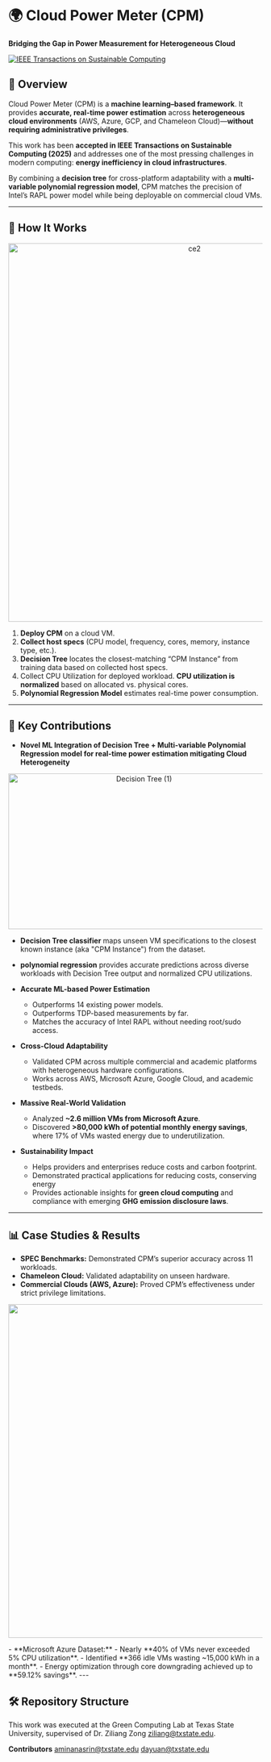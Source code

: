 # 🌍 Cloud Power Meter (CPM)

**Bridging the Gap in Power Measurement for Heterogeneous Cloud**

[![IEEE Transactions on Sustainable Computing](https://img.shields.io/badge/IEEE-Transactions%20on%20Sustainable%20Computing-blue)](https://doi.org/10.1109/TSUSC.2025.3607207)

## 📌 Overview
Cloud Power Meter (CPM) is a **machine learning–based framework**. It provides **accurate, real-time power estimation** across **heterogeneous cloud environments** (AWS, Azure, GCP, and Chameleon Cloud)—**without requiring administrative privileges**.

This work has been **accepted in IEEE Transactions on Sustainable Computing (2025)** and addresses one of the most pressing challenges in modern computing: **energy inefficiency in cloud infrastructures**.  

By combining a **decision tree** for cross-platform adaptability with a **multi-variable polynomial regression model**, CPM matches the precision of Intel’s RAPL power model while being deployable on commercial cloud VMs.

---

## 🔬 How It Works

<p align="center">
<img width="722" height="751" alt="ce2" src="https://github.com/user-attachments/assets/8ed9f4a6-d748-4ca0-81cb-6e21e1dab0b7" alt="CPM"/>

</p>

1. **Deploy CPM** on a cloud VM.  
2. **Collect host specs** (CPU model, frequency, cores, memory, instance type, etc.).  
3. **Decision Tree** locates the closest-matching “CPM Instance” from training data based on collected host specs. 
4. Collect CPU Utilization for deployed workload. **CPU utilization is normalized** based on allocated vs. physical cores.  
5. **Polynomial Regression Model** estimates real-time power consumption.
   
---

## 🚀 Key Contributions
- **Novel ML Integration of Decision Tree + Multi-variable Polynomial Regression model for real-time power estimation mitigating Cloud Heterogeneity**

<p align="center">
<img width="522" height="309" alt="Decision Tree (1)" src="https://github.com/user-attachments/assets/f4bd3194-b0bf-42ea-9dd3-cc0b44b66782" />

</p>

  - **Decision Tree classifier** maps unseen VM specifications to the closest known instance (aka "CPM Instance") from the dataset.
  
  - **polynomial regression** provides accurate predictions across diverse workloads with Decision Tree output and normalized CPU utilizations.
    
- **Accurate ML-based Power Estimation**  
  - Outperforms 14 existing power models.
  - Outperforms TDP-based measurements by far.
  - Matches the accuracy of Intel RAPL without needing root/sudo access.  

- **Cross-Cloud Adaptability**
  - Validated CPM across multiple commercial and academic platforms with heterogeneous hardware configurations.  
  - Works across AWS, Microsoft Azure, Google Cloud, and academic testbeds.  

- **Massive Real-World Validation**  
  - Analyzed **~2.6 million VMs from Microsoft Azure**.  
  - Discovered **>80,000 kWh of potential monthly energy savings**, where 17% of VMs wasted energy due to underutilization.  

- **Sustainability Impact**  
  - Helps providers and enterprises reduce costs and carbon footprint.  
  - Demonstrated practical applications for reducing costs, conserving energy
  - Provides actionable insights for **green cloud computing** and compliance with emerging **GHG emission disclosure laws**.

---

## 📊 Case Studies & Results
- **SPEC Benchmarks:** Demonstrated CPM’s superior accuracy across 11 workloads.  
- **Chameleon Cloud:** Validated adaptability on unseen hardware.  
- **Commercial Clouds (AWS, Azure):** Proved CPM’s effectiveness under strict privilege limitations.
 <p align="center">
<img width="2625" height="662" alt="1plot_cham" src="https://github.com/user-attachments/assets/75d662d3-de52-4c91-8279-009b8f932cec" />

</p> 
- **Microsoft Azure Dataset:**  
  - Nearly **40% of VMs never exceeded 5% CPU utilization**.  
  - Identified **366 idle VMs wasting ~15,000 kWh in a month**.  
  - Energy optimization through core downgrading achieved up to **59.12% savings**.  
---

## 🛠️ Repository Structure
This work was executed at the Green Computing Lab at Texas State University, supervised of Dr. Ziliang Zong [ziliang@txstate.edu](mailto:ziliang@txstate.edu).

**Contributors**
[aminanasrin@txstate.edu](mailto:aminanasrin@txstate.edu)
[dayuan@txstate.edu](mailto:dayuan@txstate.edu)
